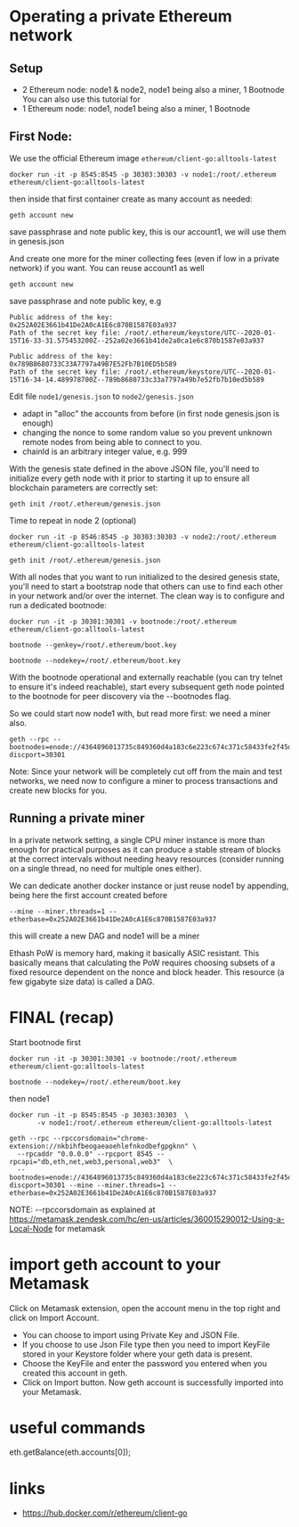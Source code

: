 # Operating a private Ethereum network

## Setup
* 2 Ethereum node: node1 & node2, node1 being also a miner, 1 Bootnode
You can also use this tutorial for
* 1 Ethereum node: node1, node1 being also a miner, 1 Bootnode

## First Node:
We use the official Ethereum image `ethereum/client-go:alltools-latest`
```
docker run -it -p 8545:8545 -p 30303:30303 -v node1:/root/.ethereum ethereum/client-go:alltools-latest
```
then inside that first container create as many account as needed:
```
geth account new
```
save passphrase and note public key, this is our account1, we will use them in genesis.json

And create one more for the miner collecting fees (even if low in a private network) if you want. You can reuse account1 as well
```
geth account new
```
save passphrase and note public key, e.g
```
Public address of the key:   0x252A02E3661b41De2A0cA1E6c870B1587E03a937
Path of the secret key file: /root/.ethereum/keystore/UTC--2020-01-15T16-33-31.575453200Z--252a02e3661b41de2a0ca1e6c870b1587e03a937

Public address of the key:   0x789B8680733C33A7797a49B7E52Fb7B10ED5b589
Path of the secret key file: /root/.ethereum/keystore/UTC--2020-01-15T16-34-14.489978700Z--789b8680733c33a7797a49b7e52fb7b10ed5b589
```

Edit file `node1/genesis.json` to `node2/genesis.json`

* adapt in "alloc" the accounts from before (in first node genesis.json is enough)
* changing the nonce to some random value so you prevent unknown remote nodes from being able to connect to you.
* chainId is an arbitrary integer value, e.g. 999

With the genesis state defined in the above JSON file, 
you'll need to initialize every geth node with it prior 
to starting it up to ensure all blockchain parameters
are correctly set:

```
geth init /root/.ethereum/genesis.json
```

Time to repeat in node 2 (optional)

```
docker run -it -p 8546:8545 -p 30303:30303 -v node2:/root/.ethereum ethereum/client-go:alltools-latest

geth init /root/.ethereum/genesis.json
```

With all nodes that you want to run initialized to the 
desired genesis state, you'll need to start a bootstrap 
node that others can use to find each other in your 
network and/or over the internet. The clean way is 
to configure and run a dedicated bootnode:

```
docker run -it -p 30301:30301 -v bootnode:/root/.ethereum ethereum/client-go:alltools-latest

bootnode --genkey=/root/.ethereum/boot.key

bootnode --nodekey=/root/.ethereum/boot.key
```

With the bootnode operational and externally reachable (you can try telnet <ip> <port> to ensure 
it's indeed reachable), start every subsequent geth node pointed to the bootnode for 
peer discovery via the --bootnodes flag. 

So we could start now node1 with, but read more first: we need a miner also.
```
geth --rpc --bootnodes=enode://4364896013735c849360d4a183c6e223c674c371c58433fe2f45da43e07e4fc506941fe24e81daf36e5ad0a848cb73879a0d240b4f94d910e86746b00ad92d69@127.0.0.1:0?discport=30301
```

Note: Since your network will be completely cut off from the main and test networks, 
we need now to configure a miner to process transactions and create new blocks for you.

## Running a private miner

In a private network setting, a single CPU miner instance 
is more than enough for practical purposes as it can produce a stable stream of blocks 
at the correct intervals without needing heavy resources (consider running on a single thread, 
no need for multiple ones either). 

We can dedicate another docker instance or just reuse node1 by appending, being here the first account created before

```
--mine --miner.threads=1 --etherbase=0x252A02E3661b41De2A0cA1E6c870B1587E03a937
```

this will create a new DAG and node1 will be a miner

Ethash PoW is memory hard, making it basically ASIC resistant. This basically means that calculating
the PoW requires choosing subsets of a fixed resource dependent on the nonce and block header. 
This resource (a few gigabyte size data) is called a DAG. 

# FINAL (recap)
Start bootnode first
```
docker run -it -p 30301:30301 -v bootnode:/root/.ethereum ethereum/client-go:alltools-latest

bootnode --nodekey=/root/.ethereum/boot.key
```

then node1

```
docker run -it -p 8545:8545 -p 30303:30303  \
       -v node1:/root/.ethereum ethereum/client-go:alltools-latest 

geth --rpc --rpccorsdomain="chrome-extension://nkbihfbeogaeaoehlefnkodbefgpgknn" \
  --rpcaddr "0.0.0.0" --rpcport 8545 --rpcapi="db,eth,net,web3,personal,web3"  \
  --bootnodes=enode://4364896013735c849360d4a183c6e223c674c371c58433fe2f45da43e07e4fc506941fe24e81daf36e5ad0a848cb73879a0d240b4f94d910e86746b00ad92d69@127.0.0.1:0?discport=30301 --mine --miner.threads=1 --etherbase=0x252A02E3661b41De2A0cA1E6c870B1587E03a937 
```
NOTE: --rpccorsdomain as explained at https://metamask.zendesk.com/hc/en-us/articles/360015290012-Using-a-Local-Node for metamask


# import geth account to your Metamask
Click on Metamask extension, open the account menu in the top right and click on Import Account.

* You can choose to import using Private Key and JSON File.
* If you choose to use Json File type then you need to import KeyFile stored in your 
   Keystore folder where your geth data is present.
* Choose the KeyFile and enter the password you entered when you created this account in geth.
* Click on Import button.
Now geth account is successfully imported into your Metamask.

# useful commands

eth.getBalance(eth.accounts[0]);

# links
* https://hub.docker.com/r/ethereum/client-go
